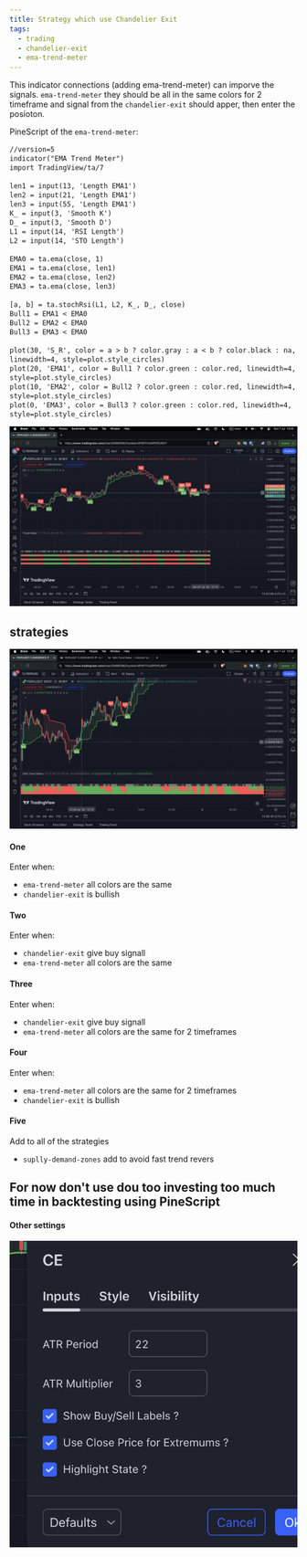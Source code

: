 ```yaml
---
title: Strategy which use Chandelier Exit
tags:
  - trading
  - chandelier-exit
  - ema-trend-meter
---
```

 
This indicator connections (adding ema-trend-meter) can imporve the signals. `ema-trend-meter` they should be all in the same colors for 2 timeframe and signal from the `chandelier-exit` should apper, then enter the posioton.

PineScript of the `ema-trend-meter`:
```
//version=5
indicator("EMA Trend Meter")
import TradingView/ta/7

len1 = input(13, 'Length EMA1')
len2 = input(21, 'Length EMA1')
len3 = input(55, 'Length EMA1')
K_ = input(3, 'Smooth K')
D_ = input(3, 'Smooth D')
L1 = input(14, 'RSI Length')
L2 = input(14, 'STO Length')

EMA0 = ta.ema(close, 1)
EMA1 = ta.ema(close, len1)
EMA2 = ta.ema(close, len2)
EMA3 = ta.ema(close, len3)

[a, b] = ta.stochRsi(L1, L2, K_, D_, close)
Bull1 = EMA1 < EMA0
Bull2 = EMA2 < EMA0
Bull3 = EMA3 < EMA0

plot(30, 'S_R', color = a > b ? color.gray : a < b ? color.black : na, linewidth=4, style=plot.style_circles)
plot(20, 'EMA1', color = Bull1 ? color.green : color.red, linewidth=4, style=plot.style_circles)
plot(10, 'EMA2', color = Bull2 ? color.green : color.red, linewidth=4, style=plot.style_circles)
plot(0, 'EMA3', color = Bull3 ? color.green : color.red, linewidth=4, style=plot.style_circles)
```

![alt text](image-1.png)



## strategies
![alt text](image-2.png)

#### One
Enter when:
- `ema-trend-meter` all colors are the same
- `chandelier-exit` is bullish
 
#### Two
Enter when:
- `chandelier-exit` give buy signall
- `ema-trend-meter` all colors are the same
 
#### Three
Enter when:
- `chandelier-exit` give buy signall
- `ema-trend-meter` all colors are the same for 2 timeframes
 
#### Four
Enter when:
- `ema-trend-meter` all colors are the same for 2 timeframes
- `chandelier-exit` is bullish
 
#### Five
Add to all of the strategies
- `suplly-demand-zones` add to avoid fast trend revers
 

## For now don't use dou too investing too much time in backtesting using PineScript
 
#### Other settings
![alt text](image.png)